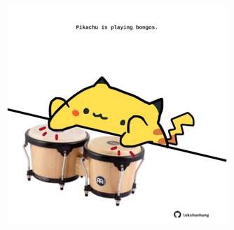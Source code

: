 <!-- built at 31/08/2022, 20:01:13 UTC -->
<p align="center">
  <img width="500" height="500" src="./ReadmeImage.svg">
</p>
